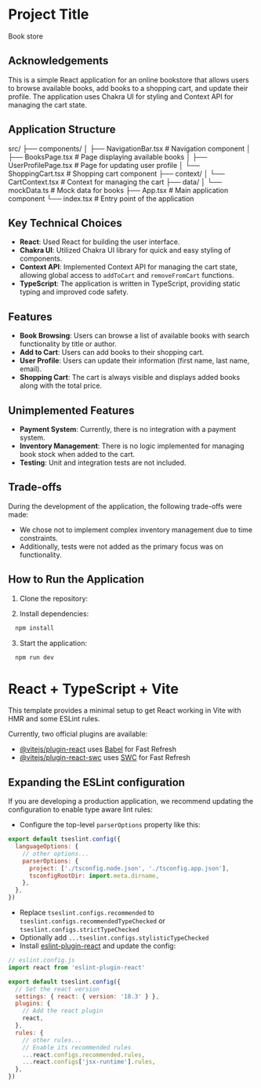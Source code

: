 
# Project Title
Book store
## Acknowledgements

This is a simple React application for an online bookstore that allows users to browse available books, add books to a shopping cart, and update their profile. The application uses Chakra UI for styling and Context API for managing the cart state.

## Application Structure

src/
├── components/
│ ├── NavigationBar.tsx # Navigation component
│ ├── BooksPage.tsx # Page displaying available books
│ ├── UserProfilePage.tsx # Page for updating user profile
│ └── ShoppingCart.tsx # Shopping cart component
├── context/
│ └── CartContext.tsx # Context for managing the cart
├── data/
│ └── mockData.ts # Mock data for books
├── App.tsx # Main application component
└── index.tsx # Entry point of the application


## Key Technical Choices

- **React**: Used React for building the user interface.
- **Chakra UI**: Utilized Chakra UI library for quick and easy styling of components.
- **Context API**: Implemented Context API for managing the cart state, allowing global access to `addToCart` and `removeFromCart` functions.
- **TypeScript**: The application is written in TypeScript, providing static typing and improved code safety.

## Features

- **Book Browsing**: Users can browse a list of available books with search functionality by title or author.
- **Add to Cart**: Users can add books to their shopping cart.
- **User Profile**: Users can update their information (first name, last name, email).
- **Shopping Cart**: The cart is always visible and displays added books along with the total price.

## Unimplemented Features

- **Payment System**: Currently, there is no integration with a payment system.
- **Inventory Management**: There is no logic implemented for managing book stock when added to the cart.
- **Testing**: Unit and integration tests are not included.

## Trade-offs

During the development of the application, the following trade-offs were made:

- We chose not to implement complex inventory management due to time constraints.
- Additionally, tests were not added as the primary focus was on functionality.

## How to Run the Application

1. Clone the repository:

2. Install dependencies:

```bash
  npm install
```

3. Start the application:

```bash
  npm run dev
```

# React + TypeScript + Vite

This template provides a minimal setup to get React working in Vite with HMR and some ESLint rules.

Currently, two official plugins are available:

- [@vitejs/plugin-react](https://github.com/vitejs/vite-plugin-react/blob/main/packages/plugin-react/README.md) uses [Babel](https://babeljs.io/) for Fast Refresh
- [@vitejs/plugin-react-swc](https://github.com/vitejs/vite-plugin-react-swc) uses [SWC](https://swc.rs/) for Fast Refresh

## Expanding the ESLint configuration

If you are developing a production application, we recommend updating the configuration to enable type aware lint rules:

- Configure the top-level `parserOptions` property like this:

```js
export default tseslint.config({
  languageOptions: {
    // other options...
    parserOptions: {
      project: ['./tsconfig.node.json', './tsconfig.app.json'],
      tsconfigRootDir: import.meta.dirname,
    },
  },
})
```

- Replace `tseslint.configs.recommended` to `tseslint.configs.recommendedTypeChecked` or `tseslint.configs.strictTypeChecked`
- Optionally add `...tseslint.configs.stylisticTypeChecked`
- Install [eslint-plugin-react](https://github.com/jsx-eslint/eslint-plugin-react) and update the config:

```js
// eslint.config.js
import react from 'eslint-plugin-react'

export default tseslint.config({
  // Set the react version
  settings: { react: { version: '18.3' } },
  plugins: {
    // Add the react plugin
    react,
  },
  rules: {
    // other rules...
    // Enable its recommended rules
    ...react.configs.recommended.rules,
    ...react.configs['jsx-runtime'].rules,
  },
})
```
